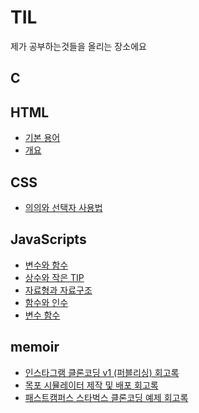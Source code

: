 # TIL
제가 공부하는것들을 올리는 장소에요

## C
## HTML
- <a href = "https://github.com/googoo81/TIL/blob/main/HTML5/Term.md">기본 용어</a>
- <a href = "https://github.com/googoo81/TIL/blob/main/HTML5/nomal_grammar.md">개요</a>
## CSS
- <a href = "https://github.com/googoo81/TIL/blob/main/CSS3/Terminology%20Organization.md">의의와 선택자 사용법<a>
## JavaScripts
- <a href = "https://github.com/googoo81/TIL/blob/main/Javascripts/variable_and_fuction.md">변수와 함수</a>
- <a href = "https://github.com/googoo81/TIL/blob/main/Javascripts/js_common%20sense.md">상수와 작은 TIP</a>
- <a href = "https://github.com/googoo81/TIL/blob/main/Javascripts/js_Data_type_and_structure.md">자료형과 자료구조</a>
- <a href = "https://github.com/googoo81/TIL/blob/main/Javascripts/js_function_and_argument.md"> 함수와 인수 </a>
- <a href = "https://github.com/googoo81/TIL/blob/main/Javascripts/js_conditional_function.md"> 변수 함수 </a>
## memoir
- <a href = "https://github.com/googoo81/TIL/blob/main/Memoir/Instagram_v1_memoir.md">인스타그램 클론코딩 v1 (퍼블리싱) 회고록</a>
- <a href = "https://github.com/googoo81/TIL/blob/main/Memoir/MokpoSimulater_memoir.md">목포 시뮬레이터 제작 및 배포 회고록</a>
- <a href = "https://github.com/googoo81/TIL/blob/main/Memoir/Starbucks_exercise_clone_memoir.md">패스트캠퍼스 스타벅스 클론코딩 예제 회고록</a>
